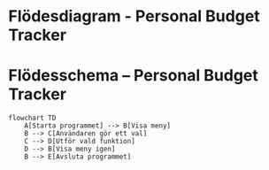 ﻿# Flödesdiagram - Personal Budget Tracker

# Flödesschema – Personal Budget Tracker

```mermaid
flowchart TD
    A[Starta programmet] --> B[Visa meny]
    B --> C[Användaren gör ett val]
    C --> D[Utför vald funktion]
    D --> B[Visa meny igen]
    B --> E[Avsluta programmet]
```